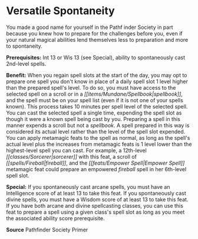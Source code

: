 ﻿---
cssclass: [feats]

---
# Versatile Spontaneity

You made a good name for yourself in the Pathf inder Society in part because you knew how to prepare for the challenges before you, even if your natural magical abilities lend themselves less to preparation and more to spontaneity.

**Prerequisites:** Int 13 or Wis 13 (see Special), ability to spontaneously cast 2nd-level spells.

**Benefit:** When you regain spell slots at the start of the day, you may opt to prepare one spell you don't know in place of a daily spell slot 1 level higher than the prepared spell's level. To do so, you must have access to the selected spell on a scroll or in a _[[items/Mundane/Spellbook|spellbook]]_, and the spell must be on your spell list (even if it is not one of your spells known). This process takes 10 minutes per spell level of the selected spell. You can cast the selected spell a single time, expending the spell slot as though it were a known spell being cast by you. Preparing a spell in this manner expends a scroll but not a _spellbook_. A spell prepared in this way is considered its actual level rather than the level of the spell slot expended. You can apply metamagic feats to the spell as normal, as long as the spell's actual level plus the increases from metamagic feats is 1 level lower than the highest-level spell you can cast. For example, a 12th-level _[[classes/Sorcerer|sorcerer]]_ with this feat, a scroll of _[[spells/Fireball|fireball]]_, and the _[[feats/Empower Spell|Empower Spell]]_ metamagic feat could prepare an empowered _fireball_ spell in her 6th-level spell slot.

**Special:** If you spontaneously cast arcane spells, you must have an Intelligence score of at least 13 to take this feat. If you spontaneously cast divine spells, you must have a Wisdom score of at least 13 to take this feat. If you have both arcane and divine spellcasting classes, you can use this feat to prepare a spell using a given class's spell slot as long as you meet the associated ability score prerequisite.

**Source** Pathfinder Society Primer